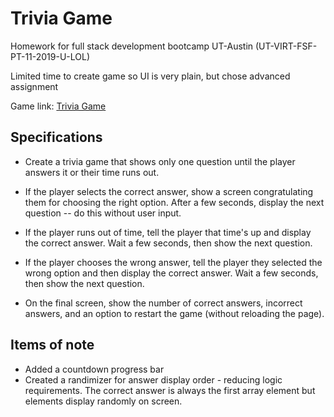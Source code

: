 # Trivia Game

Homework for full stack development bootcamp UT-Austin (UT-VIRT-FSF-PT-11-2019-U-LOL)

Limited time to create game so UI is very plain, but chose advanced assignment

Game link: [Trivia Game](https://williamstephan.github.io/TriviaGame/)

## Specifications

* Create a trivia game that shows only one question until the player answers it or their time runs out.

* If the player selects the correct answer, show a screen congratulating them for choosing the right option. After a few seconds, display the next question -- do this without user input.

* If the player runs out of time, tell the player that time's up and display the correct answer. Wait a few seconds, then show the next question.

* If the player chooses the wrong answer, tell the player they selected the wrong option and then display the correct answer. Wait a few seconds, then show the next question.

* On the final screen, show the number of correct answers, incorrect answers, and an option to restart the game (without reloading the page).

## Items of note

* Added a countdown progress bar
* Created a randimizer for answer display order - reducing logic requirements. The correct answer is always the first array element but elements display randomly on screen.
